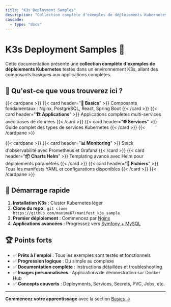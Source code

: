 ```yaml
---
title: "K3s Deployment Samples"
description: "Collection complète d'exemples de déploiements Kubernetes testés dans un environnement K3s"
cascade:
  - type: "docs"
---
```


# K3s Deployment Samples 🚀

Cette documentation présente une **collection complète d'exemples de déploiements Kubernetes** testés dans un environnement K3s, allant des composants basiques aux applications complètes.

## 🎯 Qu'est-ce que vous trouverez ici ?

{{< cardpane >}}
{{< card header="**🔧 Basics**" >}}
Composants fondamentaux : Nginx, PostgreSQL, React, Spring Boot
{{< /card >}}
{{< card header="**🏗️ Applications**" >}}
Applications complètes multi-services avec bases de données
{{< /card >}}
{{< card header="**🌐 Services**" >}}
Guide complet des types de services Kubernetes
{{< /card >}}
{{< /cardpane >}}

{{< cardpane >}}
{{< card header="**📊 Monitoring**" >}}
Stack d'observabilité avec Prometheus et Grafana
{{< /card >}}
{{< card header="**📦 Charts Helm**" >}}
Templating avancé avec Helm pour déploiements paramétrés
{{< /card >}}
{{< card header="**📁 Fichiers**" >}}
Tous les manifests YAML et configurations disponibles
{{< /card >}}
{{< /cardpane >}}

## 🚀 Démarrage rapide

1. **Installation K3s** : Cluster Kubernetes léger
2. **Clone du repo** : `git clone https://github.com/maxime67/manifest_k3s_sample`
3. **Premier déploiement** : Commencez par [Nginx](/basics/nginx/)
4. **Applications avancées** : Progressez vers [Symfony + MySQL](/applications/symfony-mysql/)

## 🏆 Points forts

- ✅ **Prêts à l'emploi** : Tous les exemples sont testés et fonctionnels
- ✅ **Progression logique** : Du simple au complexe
- ✅ **Documentation complète** : Instructions détaillées et troubleshooting
- ✅ **Images personnalisées** : Applications de démonstration sur Docker Hub
- ✅ **Concepts couverts** : Deployments, Services, Secrets, PVC, Jobs, etc.

---

**Commencez votre apprentissage** avec la section [Basics →](/basics/)